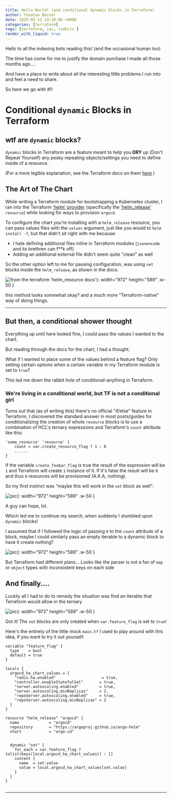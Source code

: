 ```yaml
---
title: Hello World! (and conditional dynamic blocks in Terraform)
author: Yonatan Besser
date: 2025-05-12 14:10:00 +0800
categories: [terraform]
tags: [terraform, iac, tidbits ]
render_with_liquid: true
---
```


Hello to all the indexing bots reading this! (and the occasional human too)

The time has come for me to justify the domain purchase I made all those months ago....

And have a place to write about all the interesting little problems I run into and feel a need to share. 


So here we go with #1:

# Conditional `dynamic` Blocks in Terraform

## wtf are `dynamic` blocks?

`dynamic` blocks in Terraform are a feature meant to help you **DRY** up (Don't Repeat Yourself) any pesky repeating objects/settings you need to define inside of a resource.

(For a more legible explanation, see the Terraform docs on them [here](https://developer.hashicorp.com/terraform/language/expressions/dynamic-blocks) )

## The Art of The Chart 

While writing a Terraform module for bootstrapping a Kubernetes cluster, I ran into the Terraform ['helm' provider](https://registry.terraform.io/providers/hashicorp/helm/2.7.1/docs) (specifically the ['helm_release'](https://registry.terraform.io/providers/hashicorp/helm/2.7.1/docs/resources/release) `resource`)  while looking for ways to provision `argocd`.

To configure the chart you're installing with a `helm_release` resource, you can pass values files with the `values` argument, just like you would to `helm install -f`, but that didn't sit right with me because:
- I hate defining additional files inline in Terraform modules (`jsonencode` and its brethren can f**k off)
- Adding an additional external file didn't seem quite "clean" as well 

So the other option left to me for passing configuration, was using `set` blocks inside the `helm_release`, as shown in the docs:

![from the terraform 'helm_resource docs'](./assets/images/20250512/helm-set.png ){: width="972" height="589" .w-50 }

this method looks somewhat okay? and a much more "Terraform-native" way of doing things. 

---

## But then, a conditional shower thought 
Everything up until here looked fine, I could pass the values I wanted to the chart.

But reading through the docs for the chart, I had a thought. 

What if I wanted to place some of the values behind a feature flag? Only setting certain options when a certain variable in my Terraform module is set to `true`?

This led me down the rabbit hole of conditional-anything in Terraform. 

### We're living in a conditional world, but TF is not a conditional girl  

Turns out that (as of writing this) there's no official "if/else" feature in Terraform, I discovered the standard answer in most posts/guides for conditionalizing the creation of whole `resource` blocks is to use a combination of HCL's ternary expressions and Terraform's `count` attribute like this:
```HCL
'some_resource' 'resource' {
    count = var.create_resource_flag ? 1 : 0
    ......
}
```


If the variable `create_foobar_flag` is true the result of the expression will be `1` and Terraform will create `1` instance of it.
If it's false the result will be `0` and thus `0` resources will be provisioned (A.K.A, nothing).


So my first instinct was "maybe this will work in the `set` block as well":

![pic](./assets/images/20250512/count-err.png ){: width="972" height="589" .w-50 }

A guy can hope, lol. 

Which led me to continue my search, when suddenly I stumbled upon `dynamic` blocks!

I assumed that if I followed the logic of passing `0` to the `count` attribute of a block, maybe I could similarly pass an empty iterable to a dynamic block to have it create nothing?

![pic](./assets/images/20250512/tern-err.png ){: width="972" height="589" .w-50 }

But Terraform had different plans... Looks like the parser is not a fan of `map` or `object` types with inconsistent keys on each side 

## And finally....

Luckily all I had to do to remedy the situation was find an iterable that Terraform would allow in the ternary

![pic](./assets/images/20250512/succ.png ){: width="972" height="589" .w-50 }

Got it! The `set` blocks are only created when `var.feature_flag` is set to `true`!

Here's the entirety of the little mock `main.tf` I used to play around with this idea, if you want to try it out yourself:

```HCL
variable "feature_flag" {
  type    = bool
  default = true
}

locals {
  argocd_ha_chart_values = {
    "redis.ha.enabled"                    = true,
    "controller.enableStatefulSet"       = true,
    "server.autoscaling.enabled"         = true,
    "server.autoscaling.minReplicas"     = 2,
    "repoServer.autoscaling.enabled"     = true,
    "repoServer.autoscaling.minReplicas" = 2
  }
}

resource "helm_release" "argocd" {
  name             = "argocd"
  repository       = "https://argoproj.github.io/argo-helm"
  chart            = "argo-cd"


  dynamic "set" {
    for_each = var.feature_flag ? tolist(keys(local.argocd_ha_chart_values)) : []
    content {
      name  = set.value
      value = local.argocd_ha_chart_values[set.value]
    }
  }
}


```

-----













